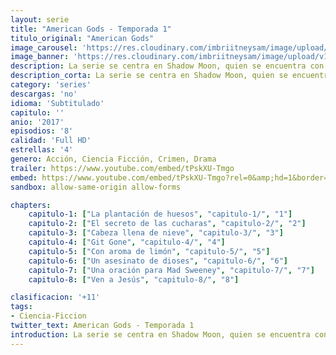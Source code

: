 ```yaml
---
layout: serie
title: "American Gods - Temporada 1"
titulo_original: "American Gods"
image_carousel: 'https://res.cloudinary.com/imbriitneysam/image/upload/v1546556401/american-gods-postyer-min.jpg'
image_banner: 'https://res.cloudinary.com/imbriitneysam/image/upload/v1546556402/gods-banner-min.jpg'
description: La serie se centra en Shadow Moon, quien se encuentra con un hombre extraño llamado Sr. Wednesday después de ser liberado de la prisión, pronto se ve envuelto en un conflicto a gran escala entre los Viejos Dioses y los Nuevos Dioses, que se fortalecen cada día.
description_corta: La serie se centra en Shadow Moon, quien se encuentra con un hombre extraño llamado Sr. Wednesday después de ser liberado de la prisión, pronto se ve envuelto en un conflicto a gran escala entre los Viejos Dioses y los Nuevos Dioses, que se fortalecen cada día.
category: 'series'
descargas: 'no'
idioma: 'Subtitulado'
capitulo: ''
anio: '2017'
episodios: '8'
calidad: 'Full HD'
estrellas: '4'
genero: Acción, Ciencia Ficción, Crimen, Drama
trailer: https://www.youtube.com/embed/tPskXU-Tmgo
embed: https://www.youtube.com/embed/tPskXU-Tmgo?rel=0&amp;hd=1&border=0&wmode=opaque&enablejsapi=1&modestbranding=1&controls=1&showinfo=1
sandbox: allow-same-origin allow-forms 

chapters:
    capitulo-1: ["La plantación de huesos", "capitulo-1/", "1"]
    capitulo-2: ["El secreto de las cucharas", "capitulo-2/", "2"]
    capitulo-3: ["Cabeza llena de nieve", "capitulo-3/", "3"]
    capitulo-4: ["Git Gone", "capitulo-4/", "4"]
    capitulo-5: ["Con aroma de limón", "capitulo-5/", "5"]
    capitulo-6: ["Un asesinato de dioses", "capitulo-6/", "6"]
    capitulo-7: ["Una oración para Mad Sweeney", "capitulo-7/", "7"]
    capitulo-8: ["Ven a Jesús", "capitulo-8/", "8"]

clasificacion: '+11'
tags:
- Ciencia-Ficcion
twitter_text: American Gods - Temporada 1
introduction: La serie se centra en Shadow Moon, quien se encuentra con un hombre extraño llamado Sr. Wednesday después de ser liberado de la prisión, pronto se ve envuelto en un conflicto a gran escala entre los Viejos Dioses y los Nuevos Dioses, que se fortalecen cada día.
---
```












